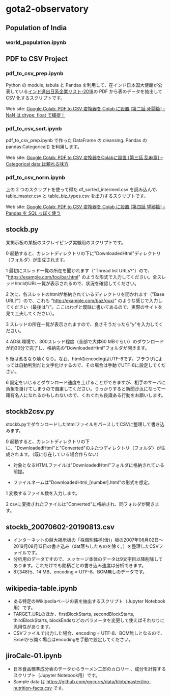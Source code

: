 # gota2-observatory

## Population of India
### world_population.ipynb

## PDF to CSV Project
### pdf_to_csv_prep.ipynb
Python の module, tabula と Pandas を利用して、在インド日本国大使館が公表している[インド進出日系企業リスト-2018](https://www.in.emb-japan.go.jp/Japanese/Japanese_companies_2018.html)の PDF から表のデータを抽出して CSV 化するスクリプトです。

Web site: [Google Colab: PDF to CSV 変換器を Colab に設置 [第二話 死闘篇] – NaN は dtype: float で捕捉！](https://ggcs.io/2020/08/11/google-colab-pdf-export-02/)

### pdf_to_csv_sort.ipynb
pdf_to_csv_prep.ipynb で作った DataFrame の cleansing. Pandas の pandas.Categorical() を利用します。

Web site: [Google Colab: PDF to CSV 変換器をColabに設置 [第三話 乱麻篇] – Categorical data は頼れる味方](https://ggcs.io/2020/08/19/google-colab-pdf-export-03/)

### pdf_to_csv_norm.ipynb
上の 2 つのスクリプトを使って得た df_sorted_intermed.csv を読み込んで、table_master.csv と table_biz_types.csv を出力するスクリプトです。

Web site: [Google Colab: PDF to CSV 変換器を Colab に設置 [第四話 望郷篇] – Pandas を SQL っぽく使う](https://ggcs.io/2020/08/26/google-colab-pdf-export-04/)


## stockb.py
某掲示板の某板のスクレイピング実験用のスクリプトです。

0 起動すると、カレントディレクトリの下に"DownloadedHtml"ディレクトリ（フォルダ）が生成されます。

1 最初にスレッド一覧の所在を聞かれます（"Thread list URLs?"）ので、 "https://example.com/foo/bar.html" のような形式で入力してください。全スレッドhtmlのURL一覧が表示されるので、状況を確認してください。

2 次に、各スレッドのhtmlが格納されているディレクトリを聞かれます（"Base URL?"）ので、これも "http://example.com/baz/qux/" のような感じで入力してください（最後は"/"。ここはわざと曖昧に書いてあるので、実際のサイトを見て工夫してください）。

3 スレッドの所在一覧が表示されますので、良さそうだったら"y"を入力してください。

4 ADSL環境で、300スレッド程度（全部で大体60 MBぐらい）のダウンロードが約30分で完了し、格納先の"DownloadedHtml"フォルダが開きます。

5 後は煮るなり焼くなり。なお、htmlのencodingはUTF-8です。ブラウザによっては自動判別だと文字化けするので、その場合は手動でUTF-8に設定してください。

6 設定をいじるとダウンロード速度を上げることができますが、相手のサーバに負担を掛けてしまうので自粛してください。うっかりすると新聞沙汰になって一躍有名人になれるかもしれないので、くれぐれも良識ある行動をお願いします。


## stockb2csv.py
stockb.pyでダウンロードしたhtmlファイルをパースしてCSVに整理して書き込みます。


0 起動すると、カレントディレクトリの下に、"DownloadedHtml"と"Converted"のふたつディレクトリ（フォルダ）が生成されます。（既に存在している場合作らない）
- 対象となるHTMLファイルは"DownloadedHtml"フォルダに格納されている前提。

- ファイルネームは"DownloadedHtml_[number].html"の形式を想定。

1 変換するファイル数を入力します。

2 csvに変換されたファイルは"Converted"に格納され、同フォルダが開きます。


## stockb_20070602-20190813.csv
- インターネットの巨大掲示板の「株個別銘柄(仮)」板の2007年06月02日〜2019月08月13日の書き込み（dat落ちしたものを除く。）を整理したCSVファイルです。
- 分析用のデータですので、メッセージ本体のデータは9文字目以降削除してあります。これだけでも銘柄ごとの書き込み速度は分析できます。
- 87,348行、14 MB、encoding = UTF-8、BOM無しのデータです。


## wikipedia-table.ipynb
- ある特定のWikipediaページの表を抽出するスクリプト（Jupyter Notebook用）です。
- TARGET_URLのほか、firstBlockStarts, secondBlockStarts, thirdBlockStarts, blockEndsなどのパラメータを変更して使えばそれなりに汎用性があります。
- CSVファイルで出力した場合、encoding = UTF-8、BOM無しとなるので、Excelから開く場合はencodingを手動で設定してください。


## jiroCalc-01.ipynb
- 日本食品標準成分表のデータからラーメン二郎のカロリー 、成分を計算するスクリプト（Jupyter Notebook用）です。
- Sample data は https://github.com/ggcurrs/data/blob/master/jiro-nutrition-facts.csv です。
